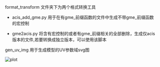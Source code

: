 format_transform 文件夹下为两个格式转换工具

 - acis_add_gme.py 用于在有gme_前缀函数的文件中生成不带gme_前缀函数的宏控制

 - gme2acis.py     将含有宏控制的或者有gme_前缀相关的全部删除，生成仅acis版本的文件,若要转换成独立版本，可以使用该脚本

gen_uv_img  用于生成模型的UV参数域svg图

![plot](D:\qyk\CAD_Utils\gen_uv_img\plot.svg)
